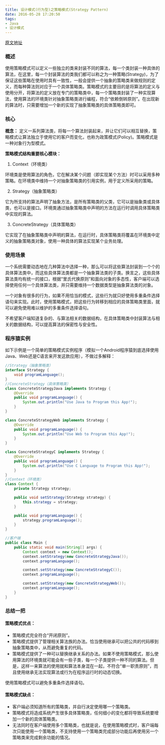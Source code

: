 ```yaml
---
title: 设计模式(行为型)之策略模式(Strategy Pattern)
date: 2016-05-28 17:20:50
tags:
- Java
- 设计模式
---
```


[原文地址](http://blog.csdn.net/yanbober)

### 概述

使用策略模式可以定义一些独立的类来封装不同的算法，每一个类封装一种具体的算法，在这里，每一个封装算法的类我们都可以称之为一种策略(Strategy)，为了保证这些策略在使用时具有一致性，一般会提供一个抽象的策略类来做规则的定义，而每种算法则对应于一个具体策略类。策略模式的主要目的是将算法的定义与使用分开，将算法的定义放在专门的策略类中，每一个策略类封装了一种实现算法，使用算法的环境类针对抽象策略类进行编程，符合“依赖倒转原则”。在出现新的算法时，只需要增加一个新的实现了抽象策略类的具体策略类即可。

<!--more-->

### 核心

**概念：** 定义一系列算法类，将每一个算法封装起来，并让它们可以相互替换，策略模式让算法独立于使用它的客户而变化，也称为政策模式(Policy)。策略模式是一种对象行为型模式。

**策略模式结构重要核心模块：**

1. Context（环境类）

  环境类是使用算法的角色，它在解决某个问题（即实现某个方法）时可以采用多种策略。在环境类中维持一个对抽象策略类的引用实例，用于定义所采用的策略。

2. Strategy（抽象策略类）

  它为所支持的算法声明了抽象方法，是所有策略类的父类，它可以是抽象类或具体类，也可以是接口。环境类通过抽象策略类中声明的方法在运行时调用具体策略类中实现的算法。

3. ConcreteStrategy（具体策略类）

  它实现了在抽象策略类中声明的算法，在运行时，具体策略类将覆盖在环境类中定义的抽象策略类对象，使用一种具体的算法实现某个业务处理。

### 使用场景

一个系统需要动态地在几种算法中选择一种，那么可以将这些算法封装到一个个的具体算法类中，而这些具体算法类都是一个抽象算法类的子类。换言之，这些具体算法类均有统一的接口，根据“里氏代换原则”和面向对象的多态性，客户端可以选择使用任何一个具体算法类，并只需要维持一个数据类型是抽象算法类的对象。

一个对象有很多的行为，如果不用恰当的模式，这些行为就只好使用多重条件选择语句来实现。此时，使用策略模式，把这些行为转移到相应的具体策略类里面，就可以避免使用难以维护的多重条件选择语句。

不希望客户端知道复杂的、与算法相关的数据结构，在具体策略类中封装算法与相关的数据结构，可以提高算法的保密性与安全性。

### 程序猿实例

如下示例是一个简单的策略模式实例程序（模拟一个Android程序猿到底选择使用Java、Web还是C语言来开发这款应用），不做过多解释：

```Java
//Strategy（抽象策略类）
interface Strategy {
    void programLanguage();
}
//ConcreteStrategy（具体策略类）
class ConcreteStrategyJava implements Strategy {
    @Override
    public void programLanguage() {
        System.out.println("Use Java to Program this App!");
    }
}

class ConcreteStrategyWeb implements Strategy {
    @Override
    public void programLanguage() {
        System.out.println("Use Web to Program this App!");
    }
}

class ConcreteStrategyC implements Strategy {
    @Override
    public void programLanguage() {
        System.out.println("Use C Language to Program this App!");
    }
}
//Context（环境类）
class Context {
    private Strategy strategy;

    public void setStrategy(Strategy strategy) {
        this.strategy = strategy;
    }

    public void programLanguage() {
        strategy.programLanguage();
    }
}

//客户端
public class Main {
    public static void main(String[] args) {
        Context context = new Context();
        context.setStrategy(new ConcreteStrategyJava());
        context.programLanguage();

        context.setStrategy(new ConcreteStrategyC());
        context.programLanguage();

        context.setStrategy(new ConcreteStrategyWeb());
        context.programLanguage();
    }
}
```

### 总结一把

#### 策略模式优点：

- 策略模式完全符合“开闭原则”。
- 策略模式提供了管理相关算法族的办法。恰当使用继承可以把公共的代码移到抽象策略类中，从而避免重复的代码。
- 策略模式提供了一种可以替换继承关系的办法。如果不使用策略模式，那么使用算法的环境类就可能会有一些子类，每一个子类提供一种不同的算法。但是，这样一来算法的使用就和算法本身混在一起，不符合“单一职责原则”，而且使用继承无法实现算法或行为在程序运行时的动态切换。

使用策略模式可以避免多重条件选择语句。

#### 策略模式缺点：

- 客户端必须知道所有的策略类，并自行决定使用哪一个策略类。
- 策略模式将造成系统产生很多具体策略类，任何细小的变化都将导致系统要增加一个新的具体策略类。
- 无法同时在客户端使用多个策略类，也就是说，在使用策略模式时，客户端每次只能使用一个策略类，不支持使用一个策略类完成部分功能后再使用另一个策略类来完成剩余功能的情况。
